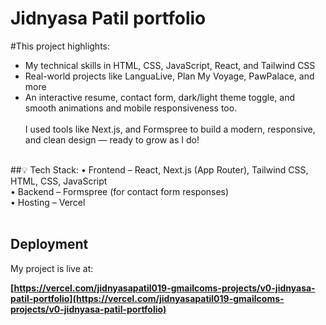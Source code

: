 # Jidnyasa Patil portfolio

#This project highlights:
<br>
- My technical skills in HTML, CSS, JavaScript, React, and Tailwind CSS<br>
- Real-world projects like LanguaLive, Plan My Voyage, PawPalace, and more<br>
- An interactive resume, contact form, dark/light theme toggle, and smooth animations and mobile responsiveness too. 
<br><br>
I used tools like Next.js, and Formspree to build a modern, responsive, and clean design — ready to grow as I do!<br><br>

##💡 Tech Stack:
• Frontend – React, Next.js (App Router), Tailwind CSS, HTML, CSS, JavaScript<br>
• Backend – Formspree (for contact form responses) <br>
• Hosting – Vercel<br><br>

## Deployment

My project is live at:

**[https://vercel.com/jidnyasapatil019-gmailcoms-projects/v0-jidnyasa-patil-portfolio](https://vercel.com/jidnyasapatil019-gmailcoms-projects/v0-jidnyasa-patil-portfolio)**
